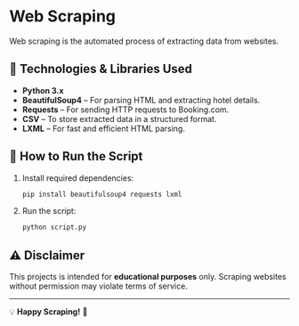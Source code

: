 # Web Scraping

Web scraping is the automated process of extracting data from websites.

## 🔧 Technologies & Libraries Used
- **Python 3.x**
- **BeautifulSoup4** – For parsing HTML and extracting hotel details.
- **Requests** – For sending HTTP requests to Booking.com.
- **CSV** – To store extracted data in a structured format.
- **LXML** – For fast and efficient HTML parsing.

## 🚀 How to Run the Script
1. Install required dependencies:
   ```bash
   pip install beautifulsoup4 requests lxml
   ```
2. Run the script:
   ```bash
   python script.py
   ```
   
## ⚠️ Disclaimer
This projects is intended for **educational purposes** only. Scraping websites without permission may violate terms of service. 

---
💡 **Happy Scraping!** 🚀
